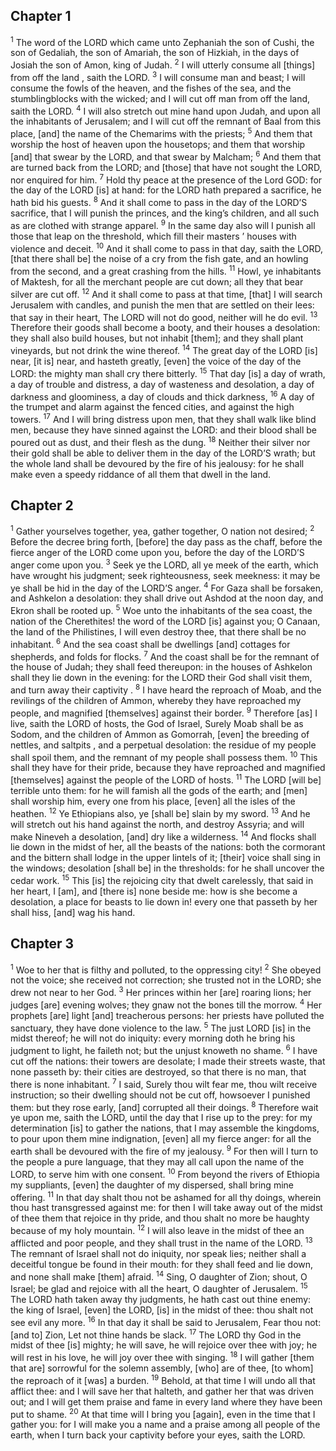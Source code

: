 ## Chapter 1

<sup>1</sup> The word of the LORD which came unto Zephaniah the son of Cushi, the son of Gedaliah, the son of Amariah, the son of Hizkiah, in the days of Josiah the son of Amon, king of Judah.
<sup>2</sup> I will utterly consume all [things] from off the land , saith the LORD.
<sup>3</sup> I will consume man and beast; I will consume the fowls of the heaven, and the fishes of the sea, and the stumblingblocks with the wicked; and I will cut off man from off the land, saith the LORD.
<sup>4</sup> I will also stretch out mine hand upon Judah, and upon all the inhabitants of Jerusalem; and I will cut off the remnant of Baal from this place, [and] the name of the Chemarims with the priests;
<sup>5</sup> And them that worship the host of heaven upon the housetops; and them that worship [and] that swear by the LORD, and that swear by Malcham;
<sup>6</sup> And them that are turned back from the LORD; and [those] that have not sought the LORD, nor enquired for him.
<sup>7</sup> Hold thy peace at the presence of the Lord GOD: for the day of the LORD [is] at hand: for the LORD hath prepared a sacrifice, he hath bid his guests.
<sup>8</sup> And it shall come to pass in the day of the LORD’S sacrifice, that I will punish the princes, and the king’s children, and all such as are clothed with strange apparel.
<sup>9</sup> In the same day also will I punish all those that leap on the threshold, which fill their masters ’ houses with violence and deceit.
<sup>10</sup> And it shall come to pass in that day, saith the LORD, [that there shall be] the noise of a cry from the fish gate, and an howling from the second, and a great crashing from the hills.
<sup>11</sup> Howl, ye inhabitants of Maktesh, for all the merchant people are cut down; all they that bear silver are cut off.
<sup>12</sup> And it shall come to pass at that time, [that] I will search Jerusalem with candles, and punish the men that are settled on their lees: that say in their heart, The LORD will not do good, neither will he do evil.
<sup>13</sup> Therefore their goods shall become a booty, and their houses a desolation: they shall also build houses, but not inhabit [them]; and they shall plant vineyards, but not drink the wine thereof.
<sup>14</sup> The great day of the LORD [is] near, [it is] near, and hasteth greatly, [even] the voice of the day of the LORD: the mighty man shall cry there bitterly.
<sup>15</sup> That day [is] a day of wrath, a day of trouble and distress, a day of wasteness and desolation, a day of darkness and gloominess, a day of clouds and thick darkness,
<sup>16</sup> A day of the trumpet and alarm against the fenced cities, and against the high towers.
<sup>17</sup> And I will bring distress upon men, that they shall walk like blind men, because they have sinned against the LORD: and their blood shall be poured out as dust, and their flesh as the dung.
<sup>18</sup> Neither their silver nor their gold shall be able to deliver them in the day of the LORD’S wrath; but the whole land shall be devoured by the fire of his jealousy: for he shall make even a speedy riddance of all them that dwell in the land.
## Chapter 2

<sup>1</sup> Gather yourselves together, yea, gather together, O nation not desired;
<sup>2</sup> Before the decree bring forth, [before] the day pass as the chaff, before the fierce anger of the LORD come upon you, before the day of the LORD’S anger come upon you.
<sup>3</sup> Seek ye the LORD, all ye meek of the earth, which have wrought his judgment; seek righteousness, seek meekness: it may be ye shall be hid in the day of the LORD’S anger.
<sup>4</sup> For Gaza shall be forsaken, and Ashkelon a desolation: they shall drive out Ashdod at the noon day, and Ekron shall be rooted up.
<sup>5</sup> Woe unto the inhabitants of the sea coast, the nation of the Cherethites! the word of the LORD [is] against you; O Canaan, the land of the Philistines, I will even destroy thee, that there shall be no inhabitant.
<sup>6</sup> And the sea coast shall be dwellings [and] cottages for shepherds, and folds for flocks.
<sup>7</sup> And the coast shall be for the remnant of the house of Judah; they shall feed thereupon: in the houses of Ashkelon shall they lie down in the evening: for the LORD their God shall visit them, and turn away their captivity .
<sup>8</sup> I have heard the reproach of Moab, and the revilings of the children of Ammon, whereby they have reproached my people, and magnified [themselves] against their border.
<sup>9</sup> Therefore [as] I live, saith the LORD of hosts, the God of Israel, Surely Moab shall be as Sodom, and the children of Ammon as Gomorrah, [even] the breeding of nettles, and saltpits , and a perpetual desolation: the residue of my people shall spoil them, and the remnant of my people shall possess them.
<sup>10</sup> This shall they have for their pride, because they have reproached and magnified [themselves] against the people of the LORD of hosts.
<sup>11</sup> The LORD [will be] terrible unto them: for he will famish all the gods of the earth; and [men] shall worship him, every one from his place, [even] all the isles of the heathen.
<sup>12</sup> Ye Ethiopians also, ye [shall be] slain by my sword.
<sup>13</sup> And he will stretch out his hand against the north, and destroy Assyria; and will make Nineveh a desolation, [and] dry like a wilderness.
<sup>14</sup> And flocks shall lie down in the midst of her, all the beasts of the nations: both the cormorant and the bittern shall lodge in the upper lintels of it; [their] voice shall sing in the windows; desolation [shall be] in the thresholds: for he shall uncover the cedar work.
<sup>15</sup> This [is] the rejoicing city that dwelt carelessly, that said in her heart, I [am], and [there is] none beside me: how is she become a desolation, a place for beasts to lie down in! every one that passeth by her shall hiss, [and] wag his hand.
## Chapter 3

<sup>1</sup> Woe to her that is filthy and polluted, to the oppressing city!
<sup>2</sup> She obeyed not the voice; she received not correction; she trusted not in the LORD; she drew not near to her God.
<sup>3</sup> Her princes within her [are] roaring lions; her judges [are] evening wolves; they gnaw not the bones till the morrow.
<sup>4</sup> Her prophets [are] light [and] treacherous persons: her priests have polluted the sanctuary, they have done violence to the law.
<sup>5</sup> The just LORD [is] in the midst thereof; he will not do iniquity: every morning doth he bring his judgment to light, he faileth not; but the unjust knoweth no shame.
<sup>6</sup> I have cut off the nations: their towers are desolate; I made their streets waste, that none passeth by: their cities are destroyed, so that there is no man, that there is none inhabitant.
<sup>7</sup> I said, Surely thou wilt fear me, thou wilt receive instruction; so their dwelling should not be cut off, howsoever I punished them: but they rose early, [and] corrupted all their doings.
<sup>8</sup> Therefore wait ye upon me, saith the LORD, until the day that I rise up to the prey: for my determination [is] to gather the nations, that I may assemble the kingdoms, to pour upon them mine indignation, [even] all my fierce anger: for all the earth shall be devoured with the fire of my jealousy.
<sup>9</sup> For then will I turn to the people a pure language, that they may all call upon the name of the LORD, to serve him with one consent.
<sup>10</sup> From beyond the rivers of Ethiopia my suppliants, [even] the daughter of my dispersed, shall bring mine offering.
<sup>11</sup> In that day shalt thou not be ashamed for all thy doings, wherein thou hast transgressed against me: for then I will take away out of the midst of thee them that rejoice in thy pride, and thou shalt no more be haughty because of my holy mountain.
<sup>12</sup> I will also leave in the midst of thee an afflicted and poor people, and they shall trust in the name of the LORD.
<sup>13</sup> The remnant of Israel shall not do iniquity, nor speak lies; neither shall a deceitful tongue be found in their mouth: for they shall feed and lie down, and none shall make [them] afraid.
<sup>14</sup> Sing, O daughter of Zion; shout, O Israel; be glad and rejoice with all the heart, O daughter of Jerusalem.
<sup>15</sup> The LORD hath taken away thy judgments, he hath cast out thine enemy: the king of Israel, [even] the LORD, [is] in the midst of thee: thou shalt not see evil any more.
<sup>16</sup> In that day it shall be said to Jerusalem, Fear thou not: [and to] Zion, Let not thine hands be slack.
<sup>17</sup> The LORD thy God in the midst of thee [is] mighty; he will save, he will rejoice over thee with joy; he will rest in his love, he will joy over thee with singing.
<sup>18</sup> I will gather [them that are] sorrowful for the solemn assembly, [who] are of thee, [to whom] the reproach of it [was] a burden.
<sup>19</sup> Behold, at that time I will undo all that afflict thee: and I will save her that halteth, and gather her that was driven out; and I will get them praise and fame in every land where they have been put to shame.
<sup>20</sup> At that time will I bring you [again], even in the time that I gather you: for I will make you a name and a praise among all people of the earth, when I turn back your captivity before your eyes, saith the LORD.
